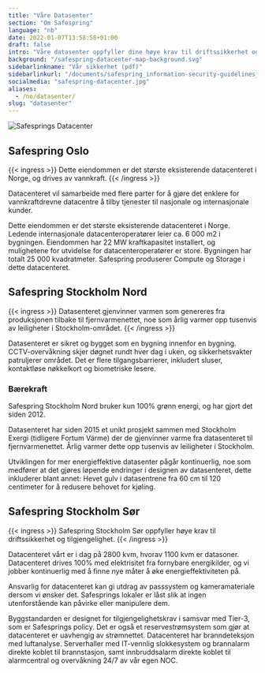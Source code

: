```yaml
---
title: "Våre Datasenter"
section: "Om Safespring"
language: "nb"
date: 2022-01-07T13:58:58+01:00
draft: false
intro: "Våre datasenter oppfyller dine høye krav til driftssikkerhet og tilgjengelighet. Du får også en klimasmart løsning, siden våre datasenter drives 100% med elektrisitet fra fornybare energikilder."
background: "/safespring-datacenter-map-background.svg"
sidebarlinkname: "Vår sikkerhet (pdf)"
sidebarlinkurl: "/documents/safespring_information-security-guidelines_2024.pdf"
socialmedia: "safespring-datacenter.jpg"
aliases:
  - /no/datasenter/
slug: "datasenter"
---
```


![Safesprings Datacenter](/img/graphics/safespring-datacenter-map-container.svg)

## Safespring Oslo

{{< ingress >}}
Dette eiendommen er det største eksisterende datacenteret i Norge, og drives av vannkraft.
{{< /ingress >}}

Datacenteret vil samarbeide med flere parter for å gjøre det enklere for vannkraftdrevne datacentre å tilby tjenester til nasjonale og internasjonale kunder.

Dette eiendommen er det største eksisterende datacenteret i Norge. Ledende internasjonale datacenteroperatører leier ca. 6 000 m2 i bygningen. Eiendommen har 22 MW kraftkapasitet installert, og mulighetene for utvidelse for datacenteroperatører er store. Bygningen har totalt 25 000 kvadratmeter. Safespring produserer Compute og Storage i dette datacenteret.

## Safespring Stockholm Nord

{{< ingress >}}
Datasenteret gjenvinner varmen som genereres fra produksjonen tilbake til fjernvarmenettet, noe som årlig varmer opp tusenvis av leiligheter i Stockholm-området.
{{< /ingress >}}

Datasenteret er sikret og bygget som en bygning innenfor en bygning. CCTV-overvåkning skjer døgnet rundt hver dag i uken, og sikkerhetsvakter patruljerer området. Det er flere tilgangsbarrierer, inkludert sluser, kontaktløse nøkkelkort og biometriske lesere.

### Bærekraft

Safespring Stockholm Nord bruker kun 100% grønn energi, og har gjort det siden 2012.

Datasenteret har siden 2015 et unikt prosjekt sammen med Stockholm Exergi (tidligere Fortum Värme) der de gjenvinner varme fra datasenteret til fjernvarmenettet. Årlig varmer dette opp tusenvis av leiligheter i Stockholm.

Utviklingen for mer energieffektive datasenter pågår kontinuerlig, noe som medfører at det gjøres løpende endringer i designen av datasenteret, dette inkluderer blant annet: Hevet gulv i datasentrene fra 60 cm til 120 centimeter for å redusere behovet for kjøling.

## Safespring Stockholm Sør

{{< ingress >}}
Safespring Stockholm Sør oppfyller høye krav til driftssikkerhet og tilgjengelighet.
{{< /ingress >}}

Datacenteret vårt er i dag på 2800 kvm, hvorav 1100 kvm er datasoner. Datacenteret drives 100% med elektrisitet fra fornybare energikilder, og vi jobber kontinuerlig med å finne nye måter å øke energieffektiviteten på.

Ansvarlig for datacenteret kan gi utdrag av passsystem og kameramateriale dersom vi ønsker det. Safesprings lokaler er låst slik at ingen utenforstående kan påvirke eller manipulere dem.

Byggstandarden er designet for tilgjengelighetskrav i samsvar med Tier-3, som er Safesprings policy. Det er også et reservestrømsystem som gjør at datacenteret er uavhengig av strømnettet. Datacenteret har branndeteksjon med luftanalyse. Serverhaller med IT-vennlig slokkesystem og brannalarm direkte koblet til brannstasjon, samt innbruddsalarm direkte koblet til alarmcentral og overvåkning 24/7 av vår egen NOC.

